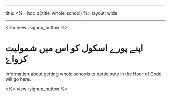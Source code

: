 * * *

title: <%= hoc_s(:title_whole_school) %> layout: wide

* * *

<%= view :signup_button %>

# اپنے پورے اسکول کو اس میں شمولیت کرواۓ

Information about getting whole schools to participate in the Hour of Code will go here.

<%= view :signup_button %>
